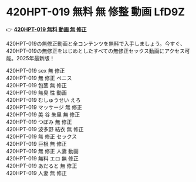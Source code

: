 # 420HPT-019 無料 無 修整 動画 LfD9Z

👉 [**420HPT-019 無料 動画 無 修正**](https://javleaks.cc?utm_medium=jp)

420HPT-019の無修正動画と全コンテンツを無料で入手しましょう。今すぐ、420HPT-019の無修正をはじめとしたすべての無修正セックス動画にアクセス可能。2025年最新版！

420HPT-019 sex 無 修正<br>
420HPT-019 無 修正 ペニス<br>
420HPT-019 包茎 無 修正<br>
420HPT-019 無臭 性 動画<br>
420HPT-019 むしゅうせい えろ<br>
420HPT-019 マッサージ 無 修正<br>
420HPT-019 美 谷 朱里 無 修正<br>
420HPT-019 つぼみ 無 修正<br>
420HPT-019 波多野 結衣 無 修正<br>
420HPT-019 無 修正 セックス<br>
420HPT-019 巨根 無 修正<br>
420HPT-019 無 修正 人妻 動画<br>
420HPT-019 無料 エロ 無 修正<br>
420HPT-019 あだると 無 修正<br>
420HPT-019 人妻 無 修正<br>
